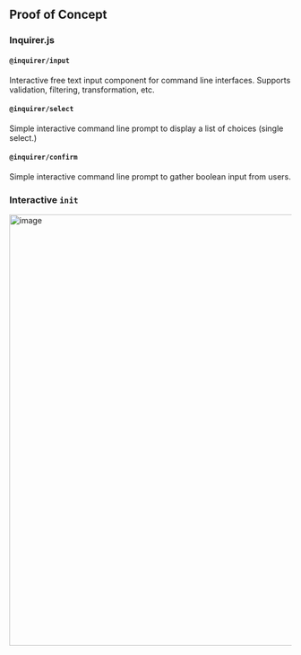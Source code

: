 ## Proof of Concept

### Inquirer.js
#### `@inquirer/input`

Interactive free text input component for command line interfaces. Supports validation, filtering, transformation, etc.

#### `@inquirer/select`

Simple interactive command line prompt to display a list of choices (single select.)

#### `@inquirer/confirm`

Simple interactive command line prompt to gather boolean input from users.

### Interactive `init`

<img width="769" alt="image" src="https://github.com/DevanceJ/forge/assets/89126135/6a628f49-bf71-43c6-904f-3016a0925f8b">

